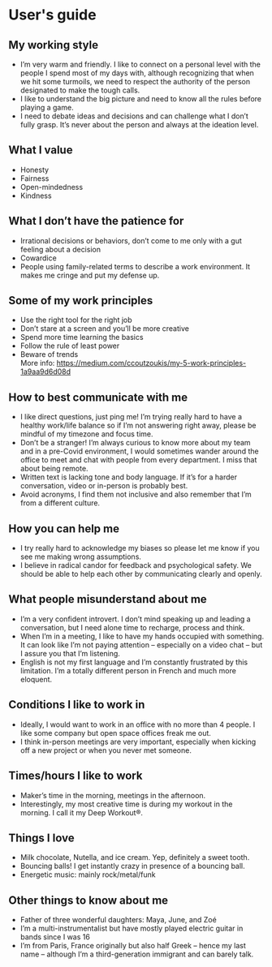 # User's guide

## My working style
- I’m very warm and friendly. I like to connect on a personal level with the people I spend most of my days with, although recognizing that when we hit some turmoils, we need to respect the authority of the person designated to make the tough calls.
- I like to understand the big picture and need to know all the rules before playing a game.
- I need to debate ideas and decisions and can challenge what I don’t fully grasp. It’s never about the person and always at the ideation level.

## What I value
- Honesty
- Fairness
- Open-mindedness 
- Kindness


## What I don’t have the patience for
- Irrational decisions or behaviors, don’t come to me only with a gut feeling about a decision
- Cowardice
- People using family-related terms to describe a work environment. It makes me cringe and put my defense up.

## Some of my work principles
- Use the right tool for the right job
- Don’t stare at a screen and you’ll be more creative
- Spend more time learning the basics
- Follow the rule of least power
- Beware of trends  
More info: https://medium.com/ccoutzoukis/my-5-work-principles-1a9aa9d6d08d


## How to best communicate with me
- I like direct questions, just ping me! I’m trying really hard to have a healthy work/life balance so if I’m not answering right away, please be mindful of my timezone and focus time.
- Don’t be a stranger! I’m always curious to know more about my team and in a pre-Covid environment, I would sometimes wander around the office to meet and chat with people from every department. I miss that about being remote.
- Written text is lacking tone and body language. If it’s for a harder conversation, video or in-person is probably best.
- Avoid acronyms, I find them not inclusive and also remember that I’m from a different culture.

## How you can help me
- I try really hard to acknowledge my biases so please let me know if you see me making wrong assumptions.
- I believe in radical candor for feedback and psychological safety. We should be able to help each other by communicating clearly and openly.

## What people misunderstand about me
- I’m a very confident introvert. I don’t mind speaking up and leading a conversation, but I need alone time to recharge, process and think.
- When I’m in a meeting, I like to have my hands occupied with something. It can look like I’m not paying attention – especially on a video chat – but I assure you that I’m listening.
- English is not my first language and I’m constantly frustrated by this limitation. I’m a totally different person in French and much more eloquent.

## Conditions I like to work in
- Ideally, I would want to work in an office with no more than 4 people. I like some company but open space offices freak me out.
- I think in-person meetings are very important, especially when kicking off a new project or when you never met someone.

## Times/hours I like to work
- Maker’s time in the morning, meetings in the afternoon.
- Interestingly, my most creative time is during my workout in the morning. I call it my Deep Workout®.

## Things I love
- Milk chocolate, Nutella, and ice cream. Yep, definitely a sweet tooth.
- Bouncing balls! I get instantly crazy in presence of a bouncing ball.
- Energetic music: mainly rock/metal/funk

## Other things to know about me
- Father of three wonderful daughters: Maya, June, and Zoé
- I’m a multi-instrumentalist but have mostly played electric guitar in bands since I was 16
- I’m from Paris, France originally but also half Greek – hence my last name – although I’m a third-generation immigrant and can barely talk.
